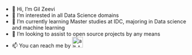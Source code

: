 - 👋 Hi, I’m Gil Zeevi
- 👀 I’m interested in all Data Science domains
- 🌱 I’m currently learning Master studies at IDC, majoring in Data science and machine learning
- 💞️ I’m looking to assist to open source projects by any means
- 📫 You can reach me by   [<img alt="alt_text" width="29px" src="https://cdn.jsdelivr.net/npm/simple-icons@v3/icons/linkedin.svg" />](https://www.linkedin.com/in/gilzeevi/)
